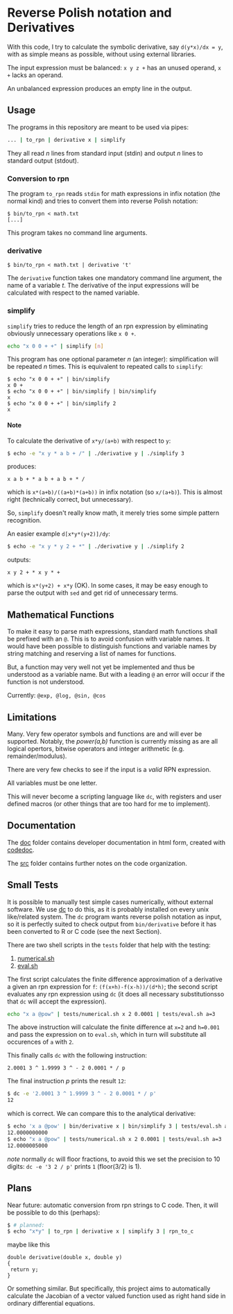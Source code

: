 # Reverse Polish notation and Derivatives

With this code, I try to calculate the symbolic derivative, say
`d(y*x)/dx = y`, with as simple means as possible, without using
external libraries.

The input expression must be balanced: `x y z +` has an unused operand, `x +` lacks an operand.

An unbalanced expression produces an empty line in the output.

## Usage

The programs in this repository are meant to be used via pipes:
```bash
... | to_rpn | derivative x | simplify
```
They all read _n_ lines from standard input (stdin) and output _n_ lines to standard output (stdout).

### Conversion to rpn

The program `to_rpn` reads `stdin` for math expressions in infix
notation (the normal kind) and tries to convert them into reverse
Polish notation:

```
$ bin/to_rpn < math.txt
[...]
```

This program takes no command line arguments.

### derivative

```
$ bin/to_rpn < math.txt | derivative 't'
```

The `derivative` function takes one mandatory command line argument,
the name of a variable _t_. The derivative of the input expressions
will be calculated with respect to the named variable.

### simplify

`simplify` tries to reduce the length of an rpn expression by eliminating
obviously unnecessary operations like `x 0 +`.

```bash
echo "x 0 0 + +" | simplify [n]
```

This program has one optional parameter _n_ (an integer):
simplification will be repeated _n_ times. This is equivalent to
repeated calls to `simplify`:

```
$ echo "x 0 0 + +" | bin/simplify 
x 0 +
$ echo "x 0 0 + +" | bin/simplify | bin/simplify
x
$ echo "x 0 0 + +" | bin/simplify 2
x
```

#### Note

To calculate the derivative of `x*y/(a+b)` with respect to `y`:

```bash
$ echo -e "x y * a b + /" | ./derivative y | ./simplify 3
```
produces:
```
x a b + * a b + a b + * /
```

which is `x*(a+b)/((a+b)*(a+b))` in infix notation (so
`x/(a+b)`). This is almost right (technically correct, but
unnecessary).

So, `simplify` doesn't really know math, it merely tries some simple
pattern recognition.

An easier example `d[x*y*(y+2)]/dy`:

```bash
$ echo -e "x y * y 2 + *" | ./derivative y | ./simplify 2
```

outputs:
```
x y 2 + * x y * +
```

which is `x*(y+2) + x*y` (OK). In some cases, it may be easy enough to
parse the output with `sed` and get rid of unnecessary terms.

## Mathematical Functions

To make it easy to parse math expressions, standard math functions
shall be prefixed with an `@`. This is to avoid confusion with
variable names. It would have been possible to distinguish functions
and variable names by string matching and reserving a list of names
for functions. 

But, a function may very well not yet be implemented and thus be
understood as a variable name. But with a leading `@` an error will
occur if the function is not understood.

Currently: `@exp, @log, @sin, @cos`

## Limitations

Many. Very few operator symbols and functions are and will ever be
supported. Notably, the _power(a,b)_ function is currently missing as
are all logical opertors, bitwise operators and integer arithmetic
(e.g. remainder/modulus).

There are very few checks to see if the input is a _valid_ RPN expression.

All variables must be one letter.

This will never become a scripting language like `dc`, with registers
and user defined macros (or other things that are too hard for me to
implement).

## Documentation

The [doc](./doc) folder contains developer documentation in html form,
created with [codedoc](https://github.com/michaelrsweet/codedoc).

The [src](./src) folder contains further notes on the code
organization.

## Small Tests

It is possible to manually test simple cases numerically, without
external software. We use [dc](https://linux.die.net/man/1/dc) to do
this, as it is probably installed on every unix like/related
system. The `dc` program wants reverse polish notation as input, so it
is perfectly suited to check output from `bin/derivative` before it
has been converted to R or C code (see the next Section).

There are two shell scripts in the `tests` folder that help with the
testing: 

1. [numerical.sh](tests/numerical.sh) 
2. [eval.sh](tests/eval.sh)

The first script calculates the finite difference approximation of a
derivative a given an rpn expression for `f`: `(f(x+h)-f(x-h))/(d*h)`;
the second script evaluates any rpn expression using `dc` (it does all
necessary substitutionsso that `dc` will accept the expression).

```bash
echo "x a @pow" | tests/numerical.sh x 2 0.0001 | tests/eval.sh a=3
```

The above instruction will calculate the finite difference at `x=2`
and `h=0.001` and pass the expression on to `eval.sh`, which in turn will substitute all occurences of `a` with `2`. 

This finally calls `dc` with the following instruction:
```dc
2.0001 3 ^ 1.9999 3 ^ - 2 0.0001 * / p
```

The final instruction _p_ prints the result `12`:
```bash
$ dc -e '2.0001 3 ^ 1.9999 3 ^ - 2 0.0001 * / p'
12
```

which is correct. We can compare this to the analytical derivative:

```bash
$ echo 'x a @pow' | bin/derivative x | bin/simplify 3 | tests/eval.sh a=3 x=2
12.0000000000
$ echo "x a @pow" | tests/numerical.sh x 2 0.0001 | tests/eval.sh a=3
12.0000005000
```

*note* normally `dc` will floor fractions, to avoid this we set the
precision to 10 digits: `dc -e '3 2 / p'` prints `1` (floor(3/2) is
1).

## Plans

Near future: automatic conversion from rpn strings to C code. Then, it will be possible to do this (perhaps): 
```bash
$ # planned:
$ echo "x*y" | to_rpn | derivative x | simplify 3 | rpn_to_c 
```

maybe like this
```
double derivative(double x, double y)
{
 return y;
}
```

Or something similar. But specifically, this project aims to
automatically calculate the Jacobian of a vector valued function used
as right hand side in ordinary differential equations.
